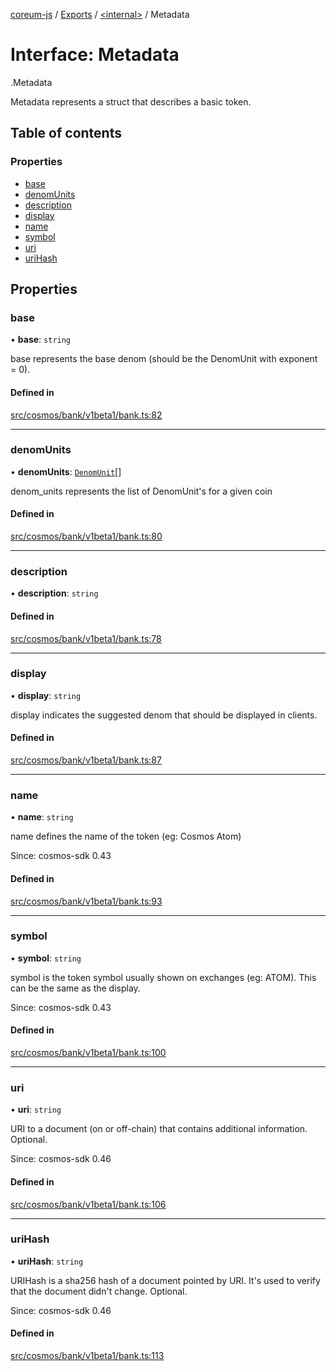 [coreum-js](../README.md) / [Exports](../modules.md) / [<internal\>](../modules/internal_.md) / Metadata

# Interface: Metadata

[<internal>](../modules/internal_.md).Metadata

Metadata represents a struct that describes
a basic token.

## Table of contents

### Properties

- [base](internal_.Metadata.md#base)
- [denomUnits](internal_.Metadata.md#denomunits)
- [description](internal_.Metadata.md#description)
- [display](internal_.Metadata.md#display)
- [name](internal_.Metadata.md#name)
- [symbol](internal_.Metadata.md#symbol)
- [uri](internal_.Metadata.md#uri)
- [uriHash](internal_.Metadata.md#urihash)

## Properties

### base

• **base**: `string`

base represents the base denom (should be the DenomUnit with exponent = 0).

#### Defined in

[src/cosmos/bank/v1beta1/bank.ts:82](https://github.com/PyramydLabs/coreum-js/blob/75debec/src/cosmos/bank/v1beta1/bank.ts#L82)

___

### denomUnits

• **denomUnits**: [`DenomUnit`](../modules/internal_.md#denomunit)[]

denom_units represents the list of DenomUnit's for a given coin

#### Defined in

[src/cosmos/bank/v1beta1/bank.ts:80](https://github.com/PyramydLabs/coreum-js/blob/75debec/src/cosmos/bank/v1beta1/bank.ts#L80)

___

### description

• **description**: `string`

#### Defined in

[src/cosmos/bank/v1beta1/bank.ts:78](https://github.com/PyramydLabs/coreum-js/blob/75debec/src/cosmos/bank/v1beta1/bank.ts#L78)

___

### display

• **display**: `string`

display indicates the suggested denom that should be
displayed in clients.

#### Defined in

[src/cosmos/bank/v1beta1/bank.ts:87](https://github.com/PyramydLabs/coreum-js/blob/75debec/src/cosmos/bank/v1beta1/bank.ts#L87)

___

### name

• **name**: `string`

name defines the name of the token (eg: Cosmos Atom)

Since: cosmos-sdk 0.43

#### Defined in

[src/cosmos/bank/v1beta1/bank.ts:93](https://github.com/PyramydLabs/coreum-js/blob/75debec/src/cosmos/bank/v1beta1/bank.ts#L93)

___

### symbol

• **symbol**: `string`

symbol is the token symbol usually shown on exchanges (eg: ATOM). This can
be the same as the display.

Since: cosmos-sdk 0.43

#### Defined in

[src/cosmos/bank/v1beta1/bank.ts:100](https://github.com/PyramydLabs/coreum-js/blob/75debec/src/cosmos/bank/v1beta1/bank.ts#L100)

___

### uri

• **uri**: `string`

URI to a document (on or off-chain) that contains additional information. Optional.

Since: cosmos-sdk 0.46

#### Defined in

[src/cosmos/bank/v1beta1/bank.ts:106](https://github.com/PyramydLabs/coreum-js/blob/75debec/src/cosmos/bank/v1beta1/bank.ts#L106)

___

### uriHash

• **uriHash**: `string`

URIHash is a sha256 hash of a document pointed by URI. It's used to verify that
the document didn't change. Optional.

Since: cosmos-sdk 0.46

#### Defined in

[src/cosmos/bank/v1beta1/bank.ts:113](https://github.com/PyramydLabs/coreum-js/blob/75debec/src/cosmos/bank/v1beta1/bank.ts#L113)
